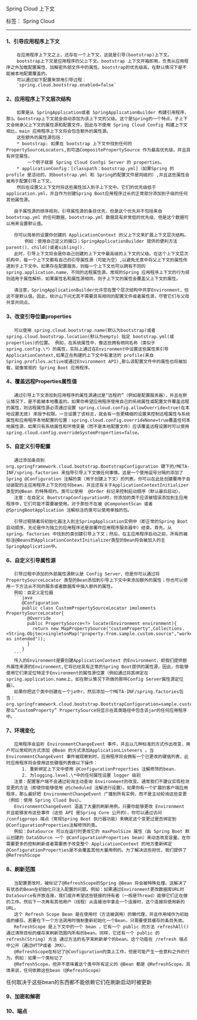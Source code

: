Spring Cloud 上下文

 标签： Spring Cloud

---

#### **1、引导应用程序上下文**
        在应用程序上下文之上，还存在一个上下文，这就是引导(bootstrap)上下文。  
        bootstrap上下文是应用程序的父上下文。bootstrap 上下文开箱即用，负责从应用程序之外加载配置属性、加解密外部文件中的属性。bootstrap的优先级高，在默认情况下是不能被本地配置覆盖的。
        可以通过如下配置来禁用引导过程：
        `spring.cloud.bootstrap.enabled=false`

#### **2、应用程序上下文层次结构**
        如果是从 SpringApplication或者 SpringApplicationBuilder 构建引用程序，那么 bootstrap上下文就会自动添加为该上下文的父级。这个是Spring的一个特点，子上下文会继承父上下文的属性源和配置文件。因此与不使用 Spring Cloud Config 构建上下文相比，main 应用程序上下文将会包含额外的属性源。  
        这些额外的属性源包括：
        * bootstrap: 如果在 bootstrap 上下文中找到任何的 PropertySourceLocators,则可选CompositePropertySource 作为最高优先级，并且具有非空属性。  
            一个例子就是 Spring Cloud Confgi Server 的 properties。
        * applicationConfig：[classpath：bootstrap.yml]（如果Spring 的 profile 是活动的，则bootstrap.yml 和 Spring的配置文件是同级的）,并且这些属性会被用于配置引导上下文，  
        然后在设置父上下文时将这些属性加入到子上下文中。它们的优先级低于application.yml，并且作为创建Spring Boot应用程序过长的正常部分添加到子级的任何其他属性源。

       由于属性源的排序规则，引导属性源的条目优先，但是这个优先并不包括来自bootstrap.yml 的任何数据，bootstrap.yml 数据具有非常低的优先级，但是这个数据可以用来设置默认值。

       你可以简单的设置你创建的 ApplicationContext 的父上下文来扩展上下文层次结构。  
           例如：使用自己定义的接口；SpringApplicationBuilder 提供的便利方法parent()、child()或者sibling().
       此时，引导上下文将会是你自己创建的上下文中最高级的上下文的父级。在这个上下文层次机构中，每一个上下文都有自己的引导属性源（可能为空）,以避免无意中将父上下文的属性传递到子上下文中。如果存在配置服务，则每一个上下文也可以拥有不同的 spring.application.name，不同的远程属性源。常规的Spring 应用程序上下文的行为规则适用于属性解析，如果属性名和属性源相同，则子上下文的属性会覆盖父上下文的属性。

       请注意，SpringApplicationBuilder允许您在整个层次结构中共享Environment，但这不是默认值。因此，统计山下问尤其不需要具有相同的配置文件或者属性源，尽管它们与父母共享共同点。
#### **3、改变引导位置properties**
       可以使用 spring.cloud.bootstrap.name(默认为bootstrap)或者spring.cloud.bootstrap.location(默认为empty) 指定 bootstrap.yml(或properties)的位置。 例如，在系统属性中，像这些拥有相同名称（类似于spring.config.\*）的属性，实际上通过在Environment中设置这些属性来引导 ApplicationContext,如果正在构建的上下文中有激活的 profile(来自 Spring.profiles.active或通过Environment API),那么该配置文件中的属性也将被加载，就像常规的 Spring Boot 应用程序。


#### **4、覆盖远程Properties属性值**
       通过引导上下文添加到应用程序的属性源通过是“远程的”（例如是配置服务器），并且在默认情况下，是不能被本地覆盖的。如果你希望应用程序使用自己的系统属性或配置文件覆盖远程的属性，则远程属性源必须通过设置 spring.cloud.config.allowOverride=true(在本地设置无效) 来授予权限。一旦设置了该标志，就会有一些更精细的设置来控制远程属性与系统属性和应用程序本地配置的位置：spring.cloud.config.overrideNone=true覆盖任何本地属性源，如果只有系统属性和环境变量（而不是本地配置文件）应该覆盖远程设置时可以使用spring.cloud.config.overrideSystemProperties=false。
#### **5、自定义引导配置**
       通过添加条目到org.springframework.cloud.bootstrap.BootstrapConfiguration 键下的/META-INF/spring.factories 来指导引导上下文做任何事情。这是一个使用逗号分隔的添加了Spring @Configuration 注解的类（用于创建上下文）的列表。你可以在此处创建要用于自动装配的主应用程序上下文的任何bean，并且还有关于ApplicationContextInitializer 类型的@Bean 的特殊规约。类可以使用  @Order 标记来控制启动顺序（默认最后启动）。
       注意：在自定义 BootstrapConfiguration时，你添加的类不应该被错误添加到主应用程序中，它们可能不需要被使用。对于那些不在被 @ComponentScan 或者 @SpringBootApplication 注解标注的类可以使用单独的包。

       引导过程随着将初始化器注入到主SpringApplication实例中（即正常的Spring Boot启动顺序，无论是作为独立的应用程序还是部署咋应用程序服务器中）结束。首先，从 spring。factories 中找到的类创建引导上下文；然后，在主应用程序启动之前，所有的被标注@Beans的ApplicationContextInitializer类型的Bean将会被加入的主 SpringApplication中。

#### **6、自定义引导属性源**
       引导过程中添加的外部属性源默认是 Config Server，但是你可以通过将 PropertySourceLocator 类型的Bean添加到引导上下文中来添加额外的属性；你也可以使用一下方法从不同的服务或者数据库中插入额外的属性。
       例如：自定义定位器
       ```java
          @Configuration
          public class CustomPropertySourceLocator imolements PropertySourceLocator{
            @Override
            public PropertySource<?> locate(Environment environment){
              return new MapPropertySource("customProperty",Collections.<String.Objtec>singletonMap("property.from.sample.custom.source","worked as intended"));
            }
          }
       ```  
       传入的Environment是要创建ApplicationContext 的Environment，即我们提供额外属性来源的Environment,它将已经具有正常的Spring Boot提供的属性源，因此，你能够使用它们来定位特定于Environment的属性源位置（例如通过将其绑定在spring.application.name上，如在默认情况下所做的那样Config Server属性源定位器）。
       如果你把这个类中创建在一个ja中r，然后添加一个META-INF/spring.factories包含：org.springframework.cloud.bootstrap.BootstrapConfiguration=sample.custom.CustomPropertySourceLocator，那么“customProperty” PropertySource将显示在其类路径中包含该jar的任何应用程序中。
#### **7、环境变化**
       应用程序会监听 EnvironmentChangeEvent 事件，并且以几种标准的方式作出改变，用户可以常规的方式添加 @Bean 的方式添加ApplicationListeners 。当EnvironmentChangeEvent 事件被观察到时，应用程序将会拥有一个已更改的键值列表，此时应用程序将会使用这些键值列表做以下操作：  
          1. 重新绑定上下文中使用 @ConfigurationProperties 注解修饰的bean.
          2. 为logging.level.\*中的任何属性设置 logger 级别  
       注意：配置客户端不会通过轮询主动查询 Environment的改变。通常我们不建议实现检测变更的方法（即使你能够使用 @Scheduled 注解进行设置）。如果你有一个扩展的客户端应用程序，那么最好把 EnvironmentChangeEvent 广播到所有实例，而不是主动轮询这些变更（例如：使用 Spring Cluod Bus）。
       EnvironmentChangeEvent 涵盖了大量的刷新用例，只要你能够更改 Environment 并且能够发布这些事件（这些 API 是Spring Core 公开的），你可以通过访问 /configprops 端点（常规Spring Boot 执行器功能）来确定这个变更过是否绑定到 @ConfigurationProperties注解修饰的类。
       例如：DataSource 可以在运行时更改它的 maxPoolSize 属性（由 Spring Boot 默认创建的 DataSOurce 一个 @ConfigurationProperties bean）来动态改变容量。在你需要更多的控制刷新或者需要原子改变整个 ApplicationContext 的地方重新绑定@ConfigurationProperties是不会覆盖其他大量用例的。为了解决这些担忧，我们提供了 @RefreshScope
#### **8、刷新范围**
       当配置更改时，被标记了@RefreshScope的Spring @Bean 将会被特殊处理。这解决了有状态的Bean在初始化只注入配置的问题。例如：如果通过Environment更改数据库URL时DataSource有开放连接，我们或许希望这些链接的持有者（一般是Thread）能够它们正在做的工作。然后下一次再有其他用户（线程）从连接池中拿走一个连接时，这个连接将使用新的URL。  
       这个 Refresh Scope Bean 是在使用时（方法被调用）的懒代理，并且作用域作为初始值的缓存。若要在下一个方法调用时强制重新初始化一个Bean，只需要使其缓存的条目失效。
       RefreshScope 是上下文中的一个 bean ，它有一个 public 的方法 refreshAll() 通过清除目标的缓存来刷新范围内所有的bean。同样，它还有一个 public 的 refresh(String) 方法 通过方法的名字来刷新单个的bean。这个功能在 /refresh 端点中公开（通过HTTP或者 JMX）。
       @RefreshScope在标记了@Configuration的类上工作，但是可能产生一些意料之外的行为。例如：如果一个类标记了
       @RefreshScope，但并不意味着这个类中所有定义的 @Bean 都是 @RefreshScope。具体来说，任何依赖这些bean（@RefreshScope）

任何取决于这些bean的东西都不能依赖它们在刷新启动时被更新
#### **9、加密和解密**
#### **10、端点**
